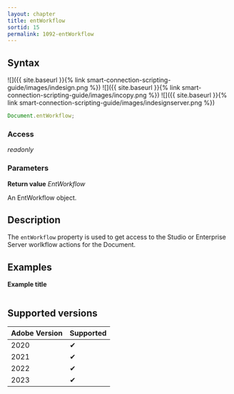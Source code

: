 ```yaml
---
layout: chapter
title: entWorkflow
sortid: 15
permalink: 1092-entWorkflow
---
```


## Syntax

![]({{ site.baseurl }}{% link smart-connection-scripting-guide/images/indesign.png %}) ![]({{ site.baseurl }}{% link smart-connection-scripting-guide/images/incopy.png %}) ![]({{ site.baseurl }}{% link smart-connection-scripting-guide/images/indesignserver.png %})

```javascript
Document.entWorkflow;
```

### Access

_readonly_

### Parameters

**Return value** _EntWorkflow_

An EntWorkflow object.

## Description

The `entWorkflow` property is used to get access to the Studio or Enterprise Server worlkflow actions for the Document.

## Examples

**Example title**

```javascript

```

## Supported versions

| Adobe Version | Supported |
| ------------- | --------- |
| 2020          | ✔         |
| 2021          | ✔         |
| 2022          | ✔         |
| 2023          | ✔         |
